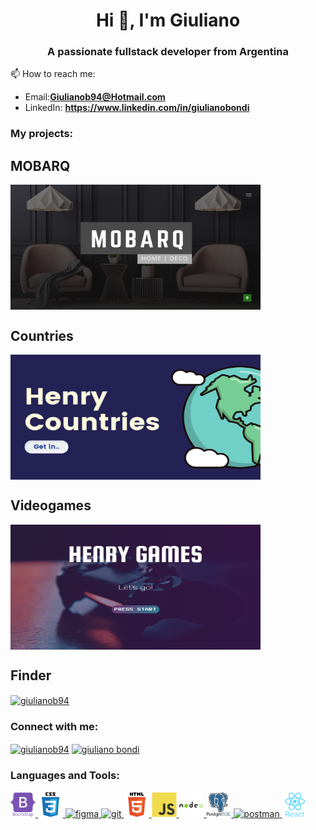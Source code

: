 <h1 align="center">Hi 👋, I'm Giuliano</h1>
<h3 align="center">A passionate fullstack developer from Argentina</h3>

 📫 How to reach me: 
- Email:**Giulianob94@Hotmail.com**
- LinkedIn: **https://www.linkedin.com/in/giulianobondi**

<h3 align="left">My projects:</h3>
<p align="left">

<h2 align="left">MOBARQ</h2>
<a href="
" target="blank"><img align="center" src="https://raw.githubusercontent.com/GiulianoB94/GiulianoB94/main/Mobarq.png" alt="giulianob94" height="200" width="400" /></a>

<h2 align="left">Countries</h2>
<a href="https://github.com/GiulianoB94/Countries" target="blank"><img align="center" src="https://raw.githubusercontent.com/GiulianoB94/GiulianoB94/main/P%C3%BArpura%20Rosa%20Azul%20Moderno%20Trabajar%20desde%20Casa%20Presentaci%C3%B3n.png" alt="giulianob94" height="200" width="400" /></a>
<h2 align="left">Videogames</h2>
 <a href="https://github.com/GiulianoB94/VideogamesPI" target="blank"><img align="center" src="https://raw.githubusercontent.com/GiulianoB94/GiulianoB94/main/Untitled.png" alt="giulianob94" height="200" width="400" /></a>
 
 <h2 align="left">Finder</h2>
 <a href="https://finder-app-omega.vercel.app/" target="blank"><img align="center" src="https://media-exp2.licdn.com/dms/image/C4D2DAQH_-xrWx-S3zw/profile-treasury-image-shrink_800_800/0/1655957247227?e=1656594000&v=beta&t=2X8b-IOjOmC5E7tvi2xjrPwPTz2LIwDp61K0WcCc6LQ" alt="giulianob94" height="200" width="400" /></a>
</p>




<h3 align="left">Connect with me:</h3>
<p align="left">
<a href="https://linkedin.com/in/giulianob94" target="blank"><img align="center" src="https://raw.githubusercontent.com/rahuldkjain/github-profile-readme-generator/master/src/images/icons/Social/linked-in-alt.svg" alt="giulianob94" height="30" width="40" /></a>
<a href="https://fb.com/giuliano bondi" target="blank"><img align="center" src="https://raw.githubusercontent.com/rahuldkjain/github-profile-readme-generator/master/src/images/icons/Social/facebook.svg" alt="giuliano bondi" height="30" width="40" /></a>
</p>

<h3 align="left">Languages and Tools:</h3>
<p align="left"> <a href="https://getbootstrap.com" target="_blank" rel="noreferrer"> <img src="https://raw.githubusercontent.com/devicons/devicon/master/icons/bootstrap/bootstrap-plain-wordmark.svg" alt="bootstrap" width="40" height="40"/> </a> <a href="https://www.w3schools.com/css/" target="_blank" rel="noreferrer"> <img src="https://raw.githubusercontent.com/devicons/devicon/master/icons/css3/css3-original-wordmark.svg" alt="css3" width="40" height="40"/> </a> <a href="https://www.figma.com/" target="_blank" rel="noreferrer"> <img src="https://www.vectorlogo.zone/logos/figma/figma-icon.svg" alt="figma" width="40" height="40"/> </a> <a href="https://git-scm.com/" target="_blank" rel="noreferrer"> <img src="https://www.vectorlogo.zone/logos/git-scm/git-scm-icon.svg" alt="git" width="40" height="40"/> </a> <a href="https://www.w3.org/html/" target="_blank" rel="noreferrer"> <img src="https://raw.githubusercontent.com/devicons/devicon/master/icons/html5/html5-original-wordmark.svg" alt="html5" width="40" height="40"/> </a> <a href="https://developer.mozilla.org/en-US/docs/Web/JavaScript" target="_blank" rel="noreferrer"> <img src="https://raw.githubusercontent.com/devicons/devicon/master/icons/javascript/javascript-original.svg" alt="javascript" width="40" height="40"/> </a> <a href="https://nodejs.org" target="_blank" rel="noreferrer"> <img src="https://raw.githubusercontent.com/devicons/devicon/master/icons/nodejs/nodejs-original-wordmark.svg" alt="nodejs" width="40" height="40"/> </a> <a href="https://www.postgresql.org" target="_blank" rel="noreferrer"> <img src="https://raw.githubusercontent.com/devicons/devicon/master/icons/postgresql/postgresql-original-wordmark.svg" alt="postgresql" width="40" height="40"/> </a> <a href="https://postman.com" target="_blank" rel="noreferrer"> <img src="https://www.vectorlogo.zone/logos/getpostman/getpostman-icon.svg" alt="postman" width="40" height="40"/> </a> <a href="https://reactjs.org/" target="_blank" rel="noreferrer"> <img src="https://raw.githubusercontent.com/devicons/devicon/master/icons/react/react-original-wordmark.svg" alt="react" width="40" height="40"/> </a> </p>
